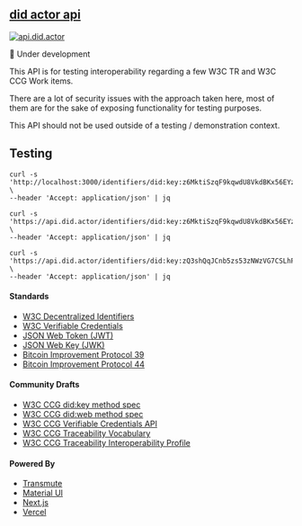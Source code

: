 ## [did actor api](https://api.did.actor)

[![api.did.actor](https://github.com/transmute-industries/api.did.actor/actions/workflows/cd.yml/badge.svg)](https://github.com/transmute-industries/api.did.actor/actions/workflows/cd.yml)

🚧 Under development

This API is for testing interoperability regarding a few W3C TR and W3C CCG Work items.

There are a lot of security issues with the approach taken here, most of them are for the sake of exposing functionality for testing purposes.

This API should not be used outside of a testing / demonstration context.

## Testing

```
curl -s 'http://localhost:3000/identifiers/did:key:z6MktiSzqF9kqwdU8VkdBKx56EYzXfpgnNPUAGznpicNiWfn' \
--header 'Accept: application/json' | jq
```

```
curl -s 'https://api.did.actor/identifiers/did:key:z6MktiSzqF9kqwdU8VkdBKx56EYzXfpgnNPUAGznpicNiWfn' \
--header 'Accept: application/json' | jq
```

```
curl -s 'https://api.did.actor/identifiers/did:key:zQ3shQqJCnb5zs53zNWzVG7CSLhPsYasNbzZq3pvnKVPXRSqw' \
--header 'Accept: application/json' | jq
```

#### Standards

- [W3C Decentralized Identifiers](https://www.w3.org/TR/did-core/)
- [W3C Verifiable Credentials](https://www.w3.org/TR/vc-data-model/)
- [JSON Web Token (JWT)](https://datatracker.ietf.org/doc/html/rfc7519)
- [JSON Web Key (JWK)](https://datatracker.ietf.org/doc/html/rfc7517)
- [Bitcoin Improvement Protocol 39](https://github.com/bitcoin/bips/blob/master/bip-0039.mediawiki)
- [Bitcoin Improvement Protocol 44](https://github.com/bitcoin/bips/blob/master/bip-0044.mediawiki)

#### Community Drafts

- [W3C CCG did:key method spec](https://github.com/w3c-ccg/did-method-key)
- [W3C CCG did:web method spec](https://github.com/w3c-ccg/did-method-web)
- [W3C CCG Verifiable Credentials API](https://github.com/w3c-ccg/vc-api)
- [W3C CCG Traceability Vocabulary](https://w3id.org/traceability)
- [W3C CCG Traceability Interoperability Profile](https://w3id.org/traceability/interoperability)

#### Powered By

- [Transmute](https://transmute.industries/)
- [Material UI](https://mui.com/)
- [Next.js](https://nextjs.org/)
- [Vercel](https://vercel.com/)
